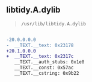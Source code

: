 ## libtidy.A.dylib

> `/usr/lib/libtidy.A.dylib`

```diff

-20.0.0.0.0
-  __TEXT.__text: 0x23178
+20.1.0.0.0
+  __TEXT.__text: 0x2317c
   __TEXT.__auth_stubs: 0x1e0
   __TEXT.__const: 0x57ac
   __TEXT.__cstring: 0x9b22

```

